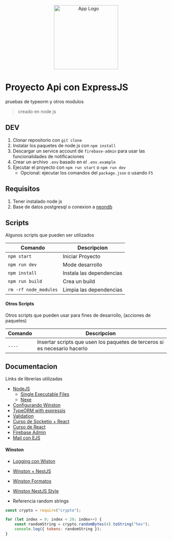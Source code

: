 <p align="center">
  <a href="https://nodejs.org/en" target="blank">
  <img src="https://upload.wikimedia.org/wikipedia/commons/thumb/d/d9/Node.js_logo.svg/2560px-Node.js_logo.svg.png" height="200" alt="App Logo" /></a>
</p>

# Proyecto Api con ExpressJS

pruebas de typeorm y otros modulos

> creado en node js

## DEV

1. Clonar repositorio con `git clone`
2. Instalar los paquetes de node js con `npm install`
3. Descargar un service account de `firebase-admin` para usar las funcionalidades de notificaciones
4. Crear un archivo `.env` basado en el `.env.example`
5. Ejecutar el proyecto con `npm run start` o `npm run dev`
   - Opcional: ejecutar los comandos del `package.json` o usando `F5`

## Requisitos

1. Tener instalado node js
2. Base de datos postgresql o conexion a [neondb](https://neon.tech/)

## Scripts

Algunos scripts que pueden ser utilizados

| Comando               | Descripcion              |
| --------------------- | ------------------------ |
| `npm start`           | Iniciar Proyecto         |
| `npm run dev`         | Mode desarrollo          |
| `npm install`         | Instala las dependencias |
| `npm run build`       | Crea un build            |
| `rm -rf node_modules` | Limpia las dependencias  |

#### Otros Scripts

Otros scripts que pueden usar para fines de desarrollo, (acciones de paquetes)

| Comando | Descripcion                                                                |
| ------- | -------------------------------------------------------------------------- |
| `....`  | Insertar scripts que usen los paquetes de terceros si es necesario hacerlo |

## Documentacion

Links de librerias utilizadas

- [NodeJS](https://nodejs.org/en)
  - [Single Executable Files](https://nodejs.org/api/single-executable-applications.html)
  - [Nexe](https://github.com/nexe/nexe)
- [Configurando Winston](https://betterstack.com/community/guides/logging/how-to-install-setup-and-use-winston-and-morgan-to-log-node-js-applications/)
- [TypeORM with expressjs](https://orkhan.gitbook.io/typeorm/docs/example-with-express)
- [Validation](https://mirzaleka.medium.com/api-validations-in-express-js-5d1d308dceea)
- [Curso de Socketio + React](https://www.udemy.com/course/react-socket-io-fernando/)
- [Curso de React](https://www.udemy.com/course/react-cero-experto/)
- [Firebase Admin](https://www.youtube.com/watch?v=IOFpNI_TLqM)
- [Mail con EJS](https://stackoverflow.com/questions/41304922/sending-ejs-template-using-nodemailer)

#### Winston

- [Logging con Wiston](https://mirzaleka.medium.com/automated-logging-in-express-js-a1f85ca6c5cd)
- [Winston + NestJS](https://www.npmjs.com/package/nest-winston)
- [Winston Formatos](https://dev.to/naineel12/lets-build-a-production-ready-logger-using-winston-oo4)
- [Winston NestJS Style](https://stackoverflow.com/questions/76959383/how-to-simulate-nestjs-color-logs-with-winston-logger)

- Referencia random strings

```js
const crypto = require("crypto");

for (let index = 0; index < 20; index++) {
	const randomString = crypto.randomBytes(4).toString("hex");
	console.log({ tokens: randomString });
}
```
